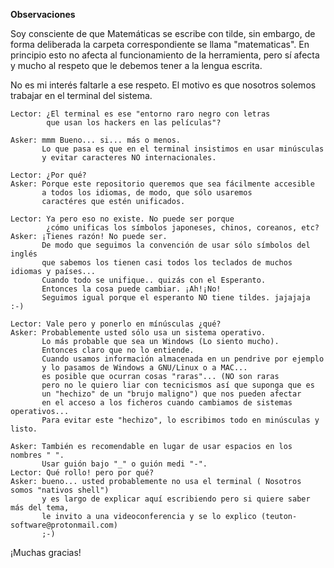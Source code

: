 
**Observaciones**

Soy consciente de que Matemáticas se escribe con tilde, sin embargo, de forma deliberada la carpeta correspondiente se llama "matematicas". En principio esto no afecta al funcionamiento de la herramienta, pero sí afecta y mucho al respeto que le debemos tener a la lengua escrita.

No es mi interés faltarle a ese respeto. El motivo es que nosotros solemos trabajar en el terminal del sistema.

```
Lector: ¿El terminal es ese "entorno raro negro con letras
        que usan los hackers en las películas"?

Asker: mmm Bueno... si... más o menos.
       Lo que pasa es que en el terminal insistimos en usar minúsculas
       y evitar caracteres NO internacionales.

Lector: ¿Por qué?
Asker: Porque este repositorio queremos que sea fácilmente accesible
       a todos los idiomas, de modo, que sólo usaremos
       caractéres que estén unificados.

Lector: Ya pero eso no existe. No puede ser porque
        ¿cómo unificas los símbolos japoneses, chinos, coreanos, etc?
Asker: ¡Tienes razón! No puede ser.
       De modo que seguimos la convención de usar sólo símbolos del inglés
       que sabemos los tienen casi todos los teclados de muchos idiomas y países...
       Cuando todo se unifique.. quizás con el Esperanto.
       Entonces la cosa puede cambiar. ¡Ah!¡No!
       Seguimos igual porque el esperanto NO tiene tildes. jajajaja :-)

Lector: Vale pero y ponerlo en mínúsculas ¿qué?
Asker: Probablemente usted sólo usa un sistema operativo.
       Lo más probable que sea un Windows (Lo siento mucho).
       Entonces claro que no lo entiende.
       Cuando usamos información almacenada en un pendrive por ejemplo
       y lo pasamos de Windows a GNU/Linux o a MAC...
       es posible que ocurran cosas "raras"... (NO son raras
       pero no le quiero liar con tecnicismos así que suponga que es
       un "hechizo" de un "brujo maligno") que nos pueden afectar
       en el acceso a los ficheros cuando cambiamos de sistemas operativos...
       Para evitar este "hechizo", lo escribimos todo en minúsculas y listo.

Asker: También es recomendable en lugar de usar espacios en los nombres " ".
       Usar guión bajo "_" o guión medi "-".
Lector: Qué rollo! pero por qué?
Asker: bueno... usted probablemente no usa el terminal ( Nosotros somos "nativos shell")
       y es largo de explicar aquí escribiendo pero si quiere saber más del tema,
       le invito a una videoconferencia y se lo explico (teuton-software@protonmail.com)
       ;-)

```

¡Muchas gracias!
